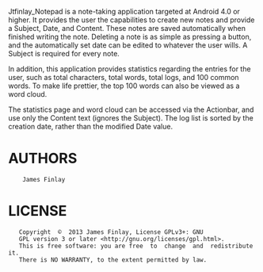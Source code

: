 Jtfinlay_Notepad is a note-taking application targeted at Android 4.0 or
higher. It provides the user the capabilities to create new notes and provide
a Subject, Date, and Content. These notes are saved automatically when
finished writing the note. Deleting a note is as simple as pressing a button,
and the automatically set date can be edited to whatever the user wills. A
Subject is required for every note.

In addition, this application provides statistics regarding the entries for
the user, such as total characters, total words, total logs, and 100 common
words. To make life prettier, the top 100 words can also be viewed as a word
cloud.

The statistics page and word cloud can be accessed via the Actionbar, and use
only the Content text (ignores the Subject). The log list is sorted by the
creation date, rather than the modified Date value.

AUTHORS
========
		James Finlay 

LICENSE
=======
       Copyright  ©  2013 James Finlay, License GPLv3+: GNU
       GPL version 3 or later <http://gnu.org/licenses/gpl.html>.
       This is free software: you are free  to  change  and  redistribute  it.
       There is NO WARRANTY, to the extent permitted by law.